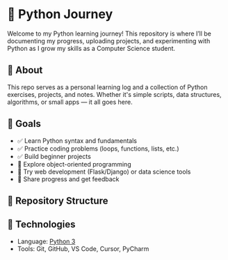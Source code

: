 # 🐍 Python Journey

Welcome to my Python learning journey! This repository is where I’ll be documenting my progress, uploading projects, and experimenting with Python as I grow my skills as a Computer Science student.

## 📌 About

This repo serves as a personal learning log and a collection of Python exercises, projects, and notes. Whether it's simple scripts, data structures, algorithms, or small apps — it all goes here.

## 🧠 Goals

- ✅ Learn Python syntax and fundamentals  
- ✅ Practice coding problems (loops, functions, lists, etc.)  
- ✅ Build beginner projects  
- 🚧 Explore object-oriented programming  
- 🚧 Try web development (Flask/Django) or data science tools  
- 🚧 Share progress and get feedback  

## 📁 Repository Structure

## 🔧 Technologies

- Language: [Python 3](https://www.python.org/)
- Tools: Git, GitHub, VS Code, Cursor, PyCharm